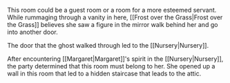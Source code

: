 This room could be a guest room or a room for a more esteemed servant. While rummaging through a vanity in here, [[Frost over the Grass|Frost over the Grass]] believes she saw a figure in the mirror walk behind her and go into another door.

The door that the ghost walked through led to the [[Nursery|Nursery]].

After encountering [[Margaret|Margaret]]'s spirit in the [[Nursery|Nursery]], the party determined that this room must belong to her. She opened up a wall in this room that led to a hidden staircase that leads to the attic.